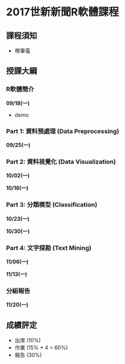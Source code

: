 # 2017世新新聞R軟體課程

## 課程須知

- 帶筆電


## 授課大綱

### R軟體簡介

**09/18(一)**
- demo


### Part 1: 資料預處理 (Data Preprocessing)

**09/25(一)**


### Part 2: 資料視覺化 (Data Visualization)

**10/02(一)**

**10/16(一)**


### Part 3: 分類模型 (Classification)

**10/23(一)**

**10/30(一)**


### Part 4: 文字探勘 (Text Mining)

**11/06(一)**

**11/13(一)**


### 分組報告

**11/20(一)**


## 成績評定

- 出席 (10%)
- 作業 (15% * 4 = 60%)
- 報告 (30%)
